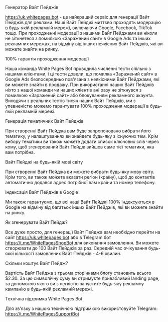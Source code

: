 Генератор Вайт Пейджів

https://uk.whitepages.bot - це найкращий сервіс для генерації Вайт Пейджів для реклами. Наші Вайт Пейджі миттєво проходять модерацію в будь-якій рекламній мережі, включаючи Google, Facebook, TikTok тощо. При проходженні модерації з нашими Вайт Пейджами ви ніколи не зіткнетеся з помилкою «Заражений сайт» в Google Ads та інших рекламних мережах, на відміну від інших неякісних Вайт Пейджів, які ви можете знайти на ринку.

100% гарантія проходження модерації

Наша команда White Pages Bot проводила численні тести спільно з нашими клієнтами, і ці тести довели, що помилка «Заражений сайт» в Google Ads безпосередньо пов'язана з неякісними Вайт Пейджами, які ви можете знайти в продажу. При використанні наших Вайт Пейджів ніхто з нашої команди чи наших клієнтів ані разу не зіткнувся з помилкою «Заражений сайт» або блокуванням рекламного акаунта. Виходячи з реальних тестів тисяч наших Вайт Пейджів, ми з упевненістю можемо гарантувати 100% проходження модерації в будь-якій рекламній мережі.

Генерація тематичних Вайт Пейджів

При створенні Вайт Пейджа вам буде запропоновано вибрати його тематику, у налаштуваннях ви знайдете будь-яку з існуючих тем. Крім вибору тематики ви також можете додати список ключових слів через кому, щоб згенерований Вайт Пейдж вийшов саме тієї тематики, яка вам потрібна.

Вайт Пейджі на будь-якій мові світу

При створенні Вайт Пейджа ви можете вибрати будь-яку мову світу. Крім того, ви також можете вказати регіон (країну), щоб до контактів автоматично додався адрес потрібної вам країни та номер телефону.

Індексація Вайт Пейджів в Google

Ми також гарантуємо, що всі наші Вайт Пейджі 100% індексуються в Google на відміну від багатьох інших Вайт Пейджів, які ви можете знайти на ринку.

Як згенерувати Вайт Пейдж?

Все дуже просто, для генерації Вайт Пейджа вам необхідно перейти на сайт https://uk.whitepages.bot або в Telegram бот https://t.me/WhitePagesShopBot для виконання замовлення. Ви можете створювати до 100 Вайт Пейджів за раз. Середній час очікування будь-якої кількості замовлених Вайт Пейджів - 4-6 хвилин.

Скільки коштує Вайт Пейдж?

Вартість Вайт Пейджа з трьома сторінками блогу становить всього $2.30. За цю символічну суму ви отримуєте привабливий landing page, за допомогою якого ви з легкістю запустите будь-яку рекламну кампанію в будь-якій рекламній мережі.

Технічна підтримка White Pages Bot

Для зв'язку з нашою технічною підтримкою використовуйте Telegram: https://t.me/WhitePagesSupportBot
